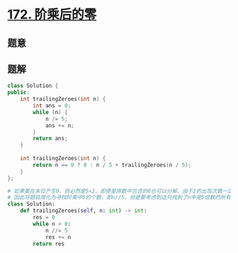 #  [172. 阶乘后的零](https://leetcode-cn.com/problems/factorial-trailing-zeroes/)

## 题意



## 题解



```c++
class Solution {
public:
    int trailingZeroes(int n) {
        int ans = 0;
        while (n) {
            n /= 5;
            ans += n;
        }
        return ans;
    }
  
    int trailingZeroes(int n) {
        return n == 0 ? 0 : n / 5 + trailingZeroes(n / 5);
    }
};
```



```python
# 如果要在末位产生0，则必然是5×2，即使是原数中包含的0也可以分解，由于2的出现次数一定比5多
# 因此将题目简化为寻找阶乘中5的个数，即n//5，但是要考虑到这只找到了n中是5倍数的所有数
class Solution:
    def trailingZeroes(self, n: int) -> int:
        res = 0
        while n > 0:
            n //= 5
            res += n
        return res
```

